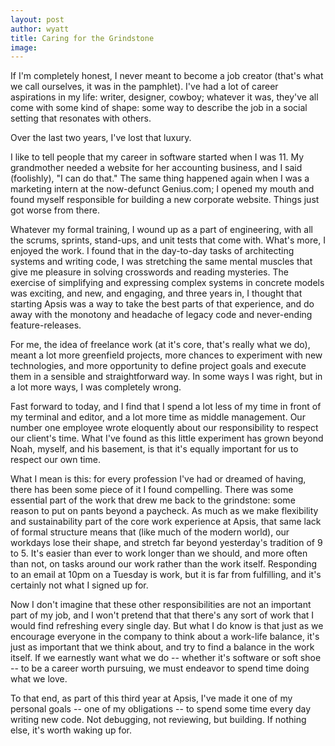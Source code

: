 ```yaml
---
layout: post
author: wyatt
title: Caring for the Grindstone
image:
---
```


If I'm completely honest, I never meant to become a job creator (that's what we call ourselves, it was in the pamphlet). I've had a lot of career aspirations in my life: writer, designer, cowboy; whatever it was, they've all come with some kind of shape: some way to describe the job in a social setting that resonates with others.

Over the last two years, I've lost that luxury.

I like to tell people that my career in software started when I was 11. My grandmother needed a website for her accounting business, and I said (foolishly), "I can do that." The same thing happened again when I was a marketing intern at the now-defunct Genius.com; I opened my mouth and found myself responsible for building a new corporate website. Things just got worse from there.

Whatever my formal training, I wound up as a part of engineering, with all the scrums, sprints, stand-ups, and unit tests that come with. What's more, I enjoyed the work. I found that in the day-to-day tasks of architecting systems and writing code, I was stretching the same mental muscles that give me pleasure in solving crosswords and reading mysteries. The exercise of simplifying and expressing complex systems in concrete models was exciting, and new, and engaging, and three years in, I thought that starting Apsis was a way to take the best parts of that experience, and do away with the monotony and headache of legacy code and never-ending feature-releases.

For me, the idea of freelance work (at it's core, that's really what we do), meant a lot more greenfield projects, more chances to experiment with new technologies, and more opportunity to define project goals and execute them in a sensible and straightforward way. In some ways I was right, but in a lot more ways, I was completely wrong.

Fast forward to today, and I find that I spend a lot less of my time in front of my terminal and editor, and a lot more time as middle management. Our number one employee wrote eloquently about our responsibility to respect our client's time. What I've found as this little experiment has grown beyond Noah, myself, and his basement, is that it's equally important for us to respect our own time.

What I mean is this: for every profession I've had or dreamed of having, there has been some piece of it I found compelling. There was some essential part of the work that drew me back to the grindstone: some reason to put on pants beyond a paycheck. As much as we make flexibility and sustainability part of the core work experience at Apsis, that same lack of formal structure means that (like much of the modern world), our workdays lose their shape, and stretch far beyond yesterday's tradition of 9 to 5. It's easier than ever to work longer than we should, and more often than not, on tasks around our work rather than the work itself. Responding to an email at 10pm on a Tuesday is work, but it is far from fulfilling, and it's certainly not what I signed up for.

Now I don't imagine that these other responsibilities are not an important part of my job, and I won't pretend that that there's any sort of work that I would find refreshing every single day. But what I do know is that just as we encourage everyone in the company to think about a work-life balance, it's just as important that we think about, and try to find a balance in the work itself. If we earnestly want what we do -- whether it's software or soft shoe -- to be a career worth pursuing, we must endeavor to spend time doing what we love.

To that end, as part of this third year at Apsis, I've made it one of my personal goals -- one of my obligations -- to spend some time every day writing new code. Not debugging, not reviewing, but building. If nothing else, it's worth waking up for.
